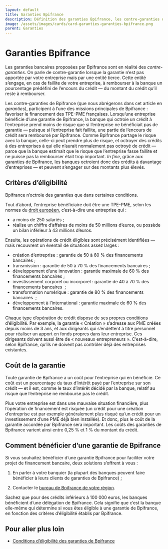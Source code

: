 ```yaml
---
layout: default
title: Garanties Bpifrance
description: Définition des garanties Bpifrance, les contre-garanties de la BPI.
image: /assets/images/cards/card-garanties-garanties-bpifrance.png
parent: Garanties
---
```


# Garanties Bpifrance

Les garanties bancaires proposées par Bpifrance sont en réalité des _contre-garanties_. On parle de contre-garantie lorsque la garantie n’est pas apportée par votre entreprise mais par une entité tierce. Cette entité s’engage, en cas de faillite de votre entreprise, à rembourser à la banque un pourcentage prédéfini de l’encours du crédit — du montant du crédit qu’il reste à rembourser.

Les contre-garanties de Bpifrance (que nous abrégerons dans cet article en _garanties)_, participent à l’une des missions principales de Bpifrance : favoriser le financement des TPE-PME françaises. Lorsqu’une entreprise bénéficie d’une garantie de Bpifrance, la banque qui octroie un crédit à l’entreprise prend moins de risque que si l’entreprise ne bénéficiait pas de garantie — puisque si l’entreprise fait faillite, une partie de l’encours de crédit sera remboursé par Bpifrance. Comme Bpifrance partage le risque avec la banque, celle-ci peut prendre plus de risque, et octroyer des crédits à des entreprises à qui elle n’aurait normalement pas octroyé de crédit — parce que la banque estimait que le risque que l’entreprise fasse faillite et ne puisse pas la rembourser était trop important. _In fine_, grâce aux garanties de Bpifrance, les banques octroient donc des crédits à davantage d’entreprises — et peuvent s’engager sur des montants plus élevés.

## Critères d’éligibilité

Bpifrance n’octroie des garanties que dans certaines conditions.

Tout d’abord, l’entreprise bénéficiaire doit être une TPE-PME, selon les normes du [droit européen](https://ec.europa.eu/growth/smes/sme-definition_fr), c’est-à-dire une entreprise qui :

- a moins de 250 salariés ;
- réalise un chiffre d’affaires de moins de 50 millions d’euros, ou possède un bilan inférieur à 43 millions d’euros.

Ensuite, les opérations de crédit éligibles sont précisément identifiées — mais recouvrent un éventail de situations assez larges :

- création d’entreprise : garantie de 50 à 60 % des financements bancaires ;
- transmission : garantie de 50 à 70 % des financements bancaires ;
- développement d’une innovation : garantie maximale de 60 % des financements bancaires ;
- investissement corporel ou incorporel : garantie de 40 à 70 % des financements bancaires  ;
- transformation numérique : garantie de 80 % des financements bancaires  ;
- développement à l’international : garantie maximale de 60 % des financements bancaires.

Chaque type d’opération de crédit dispose de ses propres conditions d’éligibilité. Par exemple, la garantie « Création » s’adresse aux PME créées depuis moins de 3 ans, et aux dirigeants qui s’endettent à titre personnel pour réaliser un apport en fonds propres dans leur entreprise. Ces dirigeants doivent aussi être de « nouveaux entrepreneurs ». C’est-à-dire, selon Bpifrance, qu’ils ne doivent pas contrôler déjà des entreprises existantes.

## Coût de la garantie

Toute garantie de Bpifrance a un coût pour l’entreprise qui en bénéficie. Ce coût est un pourcentage du taux d’intérêt payé par l’entreprise sur son crédit — et il est, comme le taux d’intérêt décidé par la banque, relatif au risque que l’entreprise ne rembourse pas le crédit.

Plus votre entreprise est dans une mauvaise situation financière, plus l’opération de financement est risquée (un crédit pour une création d’entreprise est par exemple généralement plus risqué qu’un crédit pour un investissement d’une PME déjà bien installée). Et donc, plus le coût de la garantie accordée par Bpifrance sera important. Les coûts des garanties de Bpifrance varient ainsi entre 0,25 % et 1 % du montant du crédit.

## Comment bénéficier d’une garantie de Bpifrance

Si vous souhaitez bénéficier d’une garantie Bpifrance pour faciliter votre projet de financement bancaire, deux solutions s’offrent à vous :

1. En parler à votre banquier (la plupart des banques peuvent faire bénéficier à leurs clients de garanties de Bpifrance) ;

2. Contacter le [bureau de Bpifrance de votre région](https://www.bpifrance.fr/contactez-nous).

Sachez que pour des crédits inférieurs à 100 000 euros, les banques bénéficient d’une délégation de Bpifrance. Cela signifie que c’est la banque elle-même qui détermine si vous êtes éligible à une garantie de Bpifrance, en fonction des critères d’éligibilité établis par Bpifrance.

## Pour aller plus loin

- [Conditions d’éligibilité des garanties de Bpifrance](https://www.bpifrance.fr/catalogue-offres/generaliste/garantie-du-developpement-des-pme-et-tpe)
